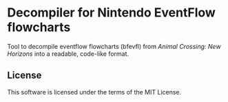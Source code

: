 # Decompiler for Nintendo EventFlow flowcharts

Tool to decompile eventflow flowcharts (bfevfl) from *Animal Crossing: New Horizons* into a readable, code-like format.

## License

This software is licensed under the terms of the MIT License.
